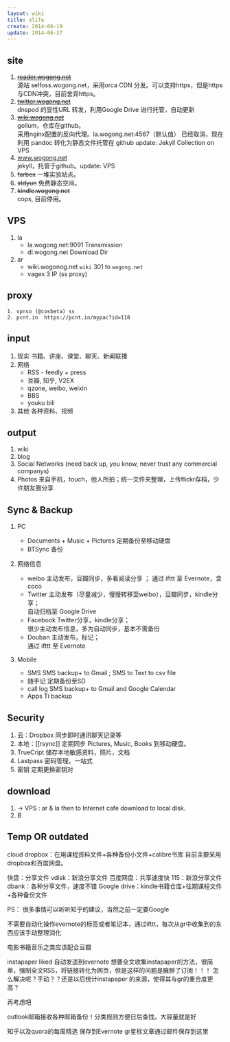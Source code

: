 ```yaml
---
layout: wiki
title: elife
create: 2014-06-19
update: 2014-06-27
---
```


## site
1. ~~[reader.wogong.net](reader.wogong.net)~~  
   源站 selfoss.wogong.net，采用orca CDN 分发。可以支持https，但是https与CDN冲突，目前舍弃https。
2. ~~[twitter.wogong.net](twitter.wogong.net)~~  
   dnspod 的显性URL 转发，利用Google Drive 进行托管，自动更新
3. ~~[wiki.wogong.net](wiki.wogong.net)~~  
   gollum，仓库在github。  
   采用nginx配置的反向代理。la.wogong.net:4567（默认值）
   已经取消，现在利用 pandoc 转化为静态文件托管在 github
   update: Jekyll Collection on VPS
4. www.wogong.net  
   jekyll，托管于github。update: VPS
5. ~~farbox~~
   一堆实验站点。
6. ~~stdyun~~
   免费静态空间。
7. ~~kindle.wogong.net~~  
   cops, 目前停用。

## VPS
   1. la
      - la.wogong.net:9091 Transmission
      - dl.wogong.net Download Dir
   2. ar
      - wiki.wogonog.net `wiki` 301 to `wogong.net`
      - vagex 3 IP (ss proxy)
## proxy
    1. vpnso (@cosbeta) ss
    2. pcnt.in  https://pcnt.in/mypac?id=118

## input
   1. 现实
   书籍、讲座、课堂、聊天、新闻联播
   2. 网络
      - RSS - feedly + press
      - 豆瓣, 知乎, V2EX
      - qzone, weibo, weixin
      - BBS
      - youku bili
   3. 其他
   各种资料、视频

## output
   1. wiki
   2. blog
   3. Social Networks (need back up, you know, never trust any commercial companys)
   4. Photos 来自手机，touch，他人所拍；统一文件夹整理，上传flickr存档，少许朋友圈分享


## Sync & Backup
   1. PC
      - Documents + Music + Pictures 定期备份至移动硬盘
      - BTSync 备份

   2. 网络信息
      - weibo 主动发布，豆瓣同步，多看阅读分享  ；
              通过 ifttt 至 Evernote，含 coco
      - Twitter 主动发布（尽量减少，慢慢转移至weibo），豆瓣同步，kindle分享；  
                自动归档至 Google Drive
      - Facebook Twitter分享，kindle分享；   
                 很少主动发布信息，多为自动同步，基本不需备份
      - Douban 主动发布，标记；  
               通过 ifttt 至 Evernote 
   3. Mobile
      - SMS SMS backup+ to Gmail ; SMS to Text to csv file
      - 随手记 定期备份至SD
      - call log SMS backup+ to Gmail and Google Calendar
      - Apps Ti backup


## Security
1. 云：Dropbox
   同步即时通讯聊天记录等
2. 本地：[[rsync]]
   定期同步 Pictures, Music, Books 到移动硬盘。
3. TrueCript
   储存本地敏感资料，照片，文档
4. Lastpass
   密码管理，一站式
5. 密钥
   定期更换密钥对

## download

1. -> VPS : ar & la
then to Internet cafe download to local disk.
3. B

## Temp OR outdated

cloud
dropbox：在用课程资料文件+各种备份小文件+calibre书库
目前主要采用dropbox和百度网盘。

快盘：分享文件
vdisk：新浪分享文件
百度网盘：共享速度快
115：新浪分享文件
dbank：各种分享文件，速度不错
Google drive：kindle书籍仓库+往期课程文件+各种备份文件


PS：
很多事情可以听听知乎的建议，当然之前一定要Google


不需要自动化操作evernote的标签或者笔记本，通过ifttt，每次从gr中收集到的东西应该手动整理消化

电影书籍音乐之类应该配合豆瓣

instapaper liked 自动发送到evernote
想要全文收集instapaper的方法，很简单，强制全文RSS，将链接转化为网页，但是这样的问题是臃肿了订阅！！！
怎么解决呢？手动？？还是以后统计instapaper 的来源，使得其与gr的重合度更高？

再考虑吧

outlook邮箱接收各种邮箱备份！分类规则方便日后查找。大容量就是好

知乎以及quora的每周精选 保存到Evernote
gr星标文章通过邮件保存到这里

